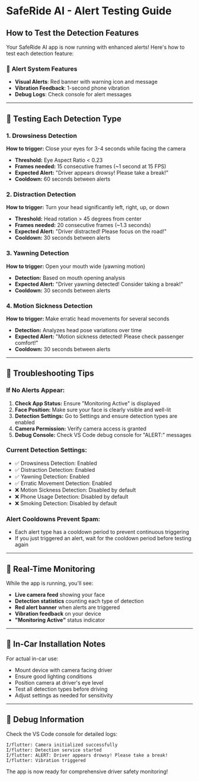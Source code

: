 # SafeRide AI - Alert Testing Guide

## How to Test the Detection Features

Your SafeRide AI app is now running with enhanced alerts! Here's how to test each detection feature:

### 🚨 **Alert System Features**
- **Visual Alerts**: Red banner with warning icon and message
- **Vibration Feedback**: 1-second phone vibration
- **Debug Logs**: Check console for alert messages

---

## 🧪 **Testing Each Detection Type**

### 1. **Drowsiness Detection** 
**How to trigger:** Close your eyes for 3-4 seconds while facing the camera
- **Threshold:** Eye Aspect Ratio < 0.23
- **Frames needed:** 15 consecutive frames (~1 second at 15 FPS)
- **Expected Alert:** "Driver appears drowsy! Please take a break!"
- **Cooldown:** 60 seconds between alerts

### 2. **Distraction Detection**
**How to trigger:** Turn your head significantly left, right, up, or down
- **Threshold:** Head rotation > 45 degrees from center
- **Frames needed:** 20 consecutive frames (~1.3 seconds)
- **Expected Alert:** "Driver distracted! Please focus on the road!"
- **Cooldown:** 30 seconds between alerts

### 3. **Yawning Detection**
**How to trigger:** Open your mouth wide (yawning motion)
- **Detection:** Based on mouth opening analysis
- **Expected Alert:** "Driver yawning detected! Consider taking a break!"
- **Cooldown:** 30 seconds between alerts

### 4. **Motion Sickness Detection**
**How to trigger:** Make erratic head movements for several seconds
- **Detection:** Analyzes head pose variations over time
- **Expected Alert:** "Motion sickness detected! Please check passenger comfort!"
- **Cooldown:** 30 seconds between alerts

---

## 🔧 **Troubleshooting Tips**

### If No Alerts Appear:
1. **Check App Status:** Ensure "Monitoring Active" is displayed
2. **Face Position:** Make sure your face is clearly visible and well-lit
3. **Detection Settings:** Go to Settings and ensure detection types are enabled
4. **Camera Permission:** Verify camera access is granted
5. **Debug Console:** Check VS Code debug console for "ALERT:" messages

### Current Detection Settings:
- ✅ Drowsiness Detection: Enabled
- ✅ Distraction Detection: Enabled  
- ✅ Yawning Detection: Enabled
- ✅ Erratic Movement Detection: Enabled
- ❌ Motion Sickness Detection: Disabled by default
- ❌ Phone Usage Detection: Disabled by default
- ❌ Smoking Detection: Disabled by default

### Alert Cooldowns Prevent Spam:
- Each alert type has a cooldown period to prevent continuous triggering
- If you just triggered an alert, wait for the cooldown period before testing again

---

## 📱 **Real-Time Monitoring**

While the app is running, you'll see:
- **Live camera feed** showing your face
- **Detection statistics** counting each type of detection
- **Red alert banner** when alerts are triggered
- **Vibration feedback** on your device
- **"Monitoring Active"** status indicator

---

## 🚗 **In-Car Installation Notes**

For actual in-car use:
- Mount device with camera facing driver
- Ensure good lighting conditions
- Position camera at driver's eye level
- Test all detection types before driving
- Adjust settings as needed for sensitivity

---

## 🐛 **Debug Information**

Check the VS Code console for detailed logs:
```
I/flutter: Camera initialized successfully
I/flutter: Detection service started
I/flutter: ALERT: Driver appears drowsy! Please take a break!
I/flutter: Vibration triggered
```

The app is now ready for comprehensive driver safety monitoring!
